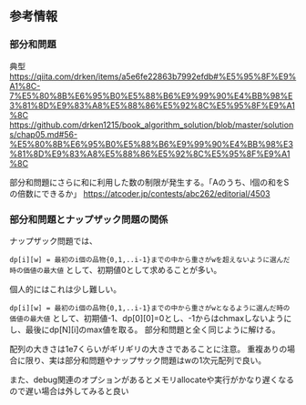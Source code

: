 ## 参考情報

### 部分和問題
典型
https://qiita.com/drken/items/a5e6fe22863b7992efdb#%E5%95%8F%E9%A1%8C-7%E5%80%8B%E6%95%B0%E5%88%B6%E9%99%90%E4%BB%98%E3%81%8D%E9%83%A8%E5%88%86%E5%92%8C%E5%95%8F%E9%A1%8C
https://github.com/drken1215/book_algorithm_solution/blob/master/solutions/chap05.md#56-%E5%80%8B%E6%95%B0%E5%88%B6%E9%99%90%E4%BB%98%E3%81%8D%E9%83%A8%E5%88%86%E5%92%8C%E5%95%8F%E9%A1%8C

部分和問題にさらに和に利用した数の制限が発生する。「Aのうち、l個の和をSの倍数にできるか」
https://atcoder.jp/contests/abc262/editorial/4503



### 部分和問題とナップザック問題の関係

ナップザック問題では、

`dp[i][w] = 最初のi個の品物{0,1,..i-1}までの中から重さがwを超えないように選んだ時の価値の最大値`
として、初期値0として求めることが多い。

個人的にはこれは少し難しい。

`dp[i][w] = 最初のi個の品物{0,1,..i-1}までの中から重さがwとなるように選んだ時の価値の最大値`
として、初期値-1、dp[0][0]=0とし、-1からはchmaxしないようにし、最後にdp[N][i]のmax値を取る。
部分和問題と全く同じように解ける。

配列の大きさは1e7くらいがギリギリの大きさであることに注意。
重複ありの場合に限り、実は部分和問題やナップサック問題はwの1次元配列で良い。

また、debug関連のオプションがあるとメモリallocateや実行がかなり遅くなるので遅い場合は外してみると良い